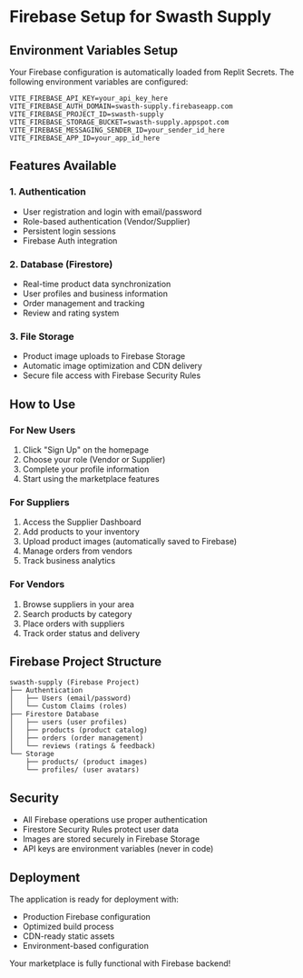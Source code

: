 # Firebase Setup for Swasth Supply

## Environment Variables Setup

Your Firebase configuration is automatically loaded from Replit Secrets. The following environment variables are configured:

```
VITE_FIREBASE_API_KEY=your_api_key_here
VITE_FIREBASE_AUTH_DOMAIN=swasth-supply.firebaseapp.com
VITE_FIREBASE_PROJECT_ID=swasth-supply
VITE_FIREBASE_STORAGE_BUCKET=swasth-supply.appspot.com
VITE_FIREBASE_MESSAGING_SENDER_ID=your_sender_id_here
VITE_FIREBASE_APP_ID=your_app_id_here
```

## Features Available

### 1. Authentication
- User registration and login with email/password
- Role-based authentication (Vendor/Supplier)
- Persistent login sessions
- Firebase Auth integration

### 2. Database (Firestore)
- Real-time product data synchronization
- User profiles and business information
- Order management and tracking
- Review and rating system

### 3. File Storage
- Product image uploads to Firebase Storage
- Automatic image optimization and CDN delivery
- Secure file access with Firebase Security Rules

## How to Use

### For New Users
1. Click "Sign Up" on the homepage
2. Choose your role (Vendor or Supplier)
3. Complete your profile information
4. Start using the marketplace features

### For Suppliers
1. Access the Supplier Dashboard
2. Add products to your inventory
3. Upload product images (automatically saved to Firebase)
4. Manage orders from vendors
5. Track business analytics

### For Vendors
1. Browse suppliers in your area
2. Search products by category
3. Place orders with suppliers
4. Track order status and delivery

## Firebase Project Structure

```
swasth-supply (Firebase Project)
├── Authentication
│   ├── Users (email/password)
│   └── Custom Claims (roles)
├── Firestore Database
│   ├── users (user profiles)
│   ├── products (product catalog)
│   ├── orders (order management)
│   └── reviews (ratings & feedback)
└── Storage
    ├── products/ (product images)
    └── profiles/ (user avatars)
```

## Security

- All Firebase operations use proper authentication
- Firestore Security Rules protect user data
- Images are stored securely in Firebase Storage
- API keys are environment variables (never in code)

## Deployment

The application is ready for deployment with:
- Production Firebase configuration
- Optimized build process  
- CDN-ready static assets
- Environment-based configuration

Your marketplace is fully functional with Firebase backend!